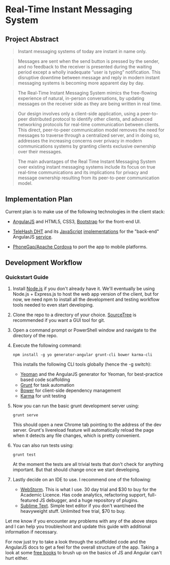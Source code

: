 Real-Time Instant Messaging System
==================================

Project Abstract
----------------

>Instant messaging systems of today are instant in name only. 

>Messages are sent when the send button is pressed by the sender, and no feedback to the receiver is presented during 
the waiting period except a wholly inadequate “user is typing” notification. This disruptive downtime between message 
and reply in modern instant messaging systems is becoming more apparent day by day. 

>The Real-Time Instant Messaging System mimics the free-flowing experience of natural, in-person conversations, by 
updating messages on the receiver side as they are being written in real time. 

>Our design involves only a client-side application, using a peer-to-peer distributed protocol to identify other 
clients, and advanced networking protocols for real-time communication between clients. This direct, peer-to-peer 
communication model removes the need for messages to traverse through a centralized server, and in doing so, addresses 
the increasing concerns over privacy in modern communications systems by granting clients exclusive ownership over 
their messages. 

>The main advantages of the Real Time Instant Messaging System over existing instant messaging systems include its 
focus on true real-time communications and its implications for privacy and message ownership resulting from its 
peer-to-peer communication model. 

Implementation Plan
-------------------

Current plan is to make use of the following technologies in the client stack:

* [AngularJS](https://angularjs.org/) and HTML5, CSS3, [Bootstrap](http://getbootstrap.com/) for the front-end UI.

* [TeleHash DHT](http://telehash.org/) and its [JavaScript](https://github.com/telehash/thjs) 
    [implementations](https://github.com/telehash/node-telehash) for the "back-end" AngularJS 
    [service](https://docs.angularjs.org/guide/services).

* [PhoneGap/Apache Cordova](http://phonegap.com/) to port the app to mobile platforms.

Development Workflow
--------------------

### Quickstart Guide

1. Install [Node.js](http://nodejs.org/) if you don't already have it. We'll eventually be using Node.js + Express.js 
    to host the web app version of the client, but for now, we need npm to install all the development and testing 
    workflow tools needed to even start developing.

2. Clone the repo to a directory of your choice. [SourceTree](http://www.sourcetreeapp.com/) is recommended if you want 
    a GUI tool for git.

3. Open a command prompt or PowerShell window and navigate to the directory of the repo.

4. Execute the following command:
    
    ```CLI
    npm install -g yo generator-angular grunt-cli bower karma-cli
    ```
    
    This installs the following CLI tools globally (hence the -g switch):
    
    * [Yeoman](http://yeoman.io/) and the AngularJS generator for Yeoman, for best-practice based code scaffolding
    * [Grunt](http://gruntjs.com/) for task automation
    * [Bower](http://bower.io/) for client-side dependency management
    * [Karma](http://karma-runner.github.io/0.12/index.html) for unit testing

5. Now you can run the basic grunt development server using:
    
    ```CLI
    grunt serve
    ```
    
    This should open a new Chrome tab pointing to the address of the dev server. Grunt's livereload feature will 
        automatically reload the page when it detects any file changes, which is pretty convenient.

6. You can also run tests using:

    ```CLI
    grunt test
    ```
    
    At the moment the tests are all trivial tests that don't check for anything important. But that should change once 
        we start developing.
        
7. Lastly decide on an IDE to use. I recommend one of the following:
    
    * [WebStorm](http://www.jetbrains.com/webstorm/). This is what I use. 30 day trial and $30 to buy for the Academic 
        Licence. Has code analytics, refactoring support, full-featured JS debugger, and a huge repository of plugins.
    * [Sublime Text](http://www.sublimetext.com/). Simple text editor if you don't want/need the heavyweight stuff.
        Unlimited free trial, $70 to buy.

Let me know if you encounter any problems with any of the above steps and I can help you troubleshoot and update this 
    guide with additional information if necessary.

For now just try to take a look through the scaffolded code and the AngularJS docs to get a feel for the overall 
    structure of the app. Taking a look at some 
    [free books](http://resrc.io/list/10/list-of-free-programming-books/#javascript) to brush up on the basics of JS 
    and Angular can't hurt either.
